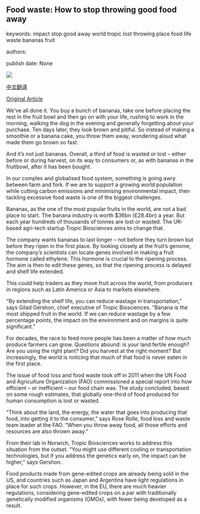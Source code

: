 ## Food waste: How to stop throwing good food away

keywords: impact stop good away world tropic lost throwing place food life waste bananas fruit

authors: 

publish date: None

![](http://www.bbc.com/future/bespoke/follow-the-food/the-wasteful-fate-of-a-third-of-food/assets/images/social.jpg)

[中文翻译](Food%20waste%3A%20How%20to%20stop%20throwing%20good%20food%20away_zh.md)

[Original Article](http://www.bbc.com/future/bespoke/follow-the-food/the-wasteful-fate-of-a-third-of-food/)

We’ve all done it. You buy a bunch of bananas, take one before placing the rest in the fruit bowl and then go on with your life, rushing to work in the morning, walking the dog in the evening and generally forgetting about your purchase. Ten days later, they look brown and pitiful. So instead of making a smoothie or a banana cake, you throw them away, wondering aloud what made them go brown so fast.

And it’s not just bananas. Overall, a third of food is wasted or lost – either before or during harvest, on its way to consumers or, as with bananas in the fruitbowl, after it has been bought.

In our complex and globalised food system, something is going awry between farm and fork. If we are to support a growing world population while cutting carbon emissions and minimising environmental impact, then tackling excessive food waste is one of the biggest challenges.

Bananas, as the one of the most popular fruits in the world, are not a bad place to start. The banana industry is worth $36bn (£28.4bn) a year. But each year hundreds of thousands of tonnes are lost or wasted. The UK-based agri-tech startup Tropic Biosciences aims to change that.

The company wants bananas to last longer – not before they turn brown but before they ripen in the first place. By looking closely at the fruit’s genome, the company’s scientists can locate genes involved in making a fruit hormone called ethylene. This hormone is crucial to the ripening process. The aim is then to edit these genes, so that the ripening process is delayed and shelf life extended.

This could help traders as they move fruit across the world, from producers in regions such as Latin America or Asia to markets elsewhere.

“By extending the shelf life, you can reduce wastage in transportation,” says Gilad Gershon, chief executive of Tropic Biosciences. “Banana is the most shipped fruit in the world. If we can reduce wastage by a few percentage points, the impact on the environment and on margins is quite significant.”

For decades, the race to feed more people has been a matter of how much produce farmers can grow. Questions abound: is your land fertile enough? Are you using the right plant? Did you harvest at the right moment? But increasingly, the world is noticing that much of that food is never eaten in the first place.

The issue of food loss and food waste took off in 2011 when the UN Food and Agriculture Organization (FAO) commissioned a special report into how efficient – or inefficient – our food chain was. The study concluded, based on some rough estimates, that globally one-third of food produced for human consumption is lost or wasted.

“Think about the land, the energy, the water that goes into producing that food, into getting it to the consumer,” says Rose Rolle, food loss and waste team leader at the FAO. “When you throw away food, all those efforts and resources are also thrown away.”

From their lab in Norwich, Tropic Biosciences works to address this situation from the outset. “You might use different cooling or transportation technologies, but if you address the genetics early on, the impact can be higher,” says Gershon.

Food products made from gene-edited crops are already being sold in the US, and countries such as Japan and Argentina have light regulations in place for such crops. However, in the EU, there are much heavier regulations, considering gene-edited crops on a par with traditionally genetically modified organisms (GMOs), with fewer being developed as a result.